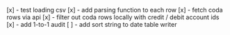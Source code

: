[x] - test loading csv
[x] - add parsing function to each row
[x] - fetch coda rows via api
[x] - filter out coda rows locally with credit / debit account ids
[x] - add 1-to-1 audit
[ ] - add sort string to date table writer

